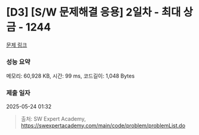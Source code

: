 # [D3] [S/W 문제해결 응용] 2일차 - 최대 상금 - 1244 

[문제 링크](https://swexpertacademy.com/main/code/problem/problemDetail.do?contestProbId=AV15Khn6AN0CFAYD) 

### 성능 요약

메모리: 60,928 KB, 시간: 99 ms, 코드길이: 1,048 Bytes

### 제출 일자

2025-05-24 01:32



> 출처: SW Expert Academy, https://swexpertacademy.com/main/code/problem/problemList.do
